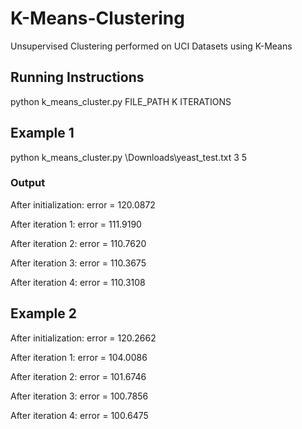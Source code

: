 # K-Means-Clustering
Unsupervised Clustering performed on UCI Datasets using K-Means 
## Running Instructions
python k_means_cluster.py FILE_PATH K ITERATIONS
## Example 1
python k_means_cluster.py \Downloads\yeast_test.txt 3 5
### Output
After initialization: error = 120.0872

After iteration 1: error = 111.9190

After iteration 2: error = 110.7620

After iteration 3: error = 110.3675

After iteration 4: error = 110.3108
## Example 2
After initialization: error = 120.2662

After iteration 1: error = 104.0086

After iteration 2: error = 101.6746

After iteration 3: error = 100.7856

After iteration 4: error = 100.6475



 
